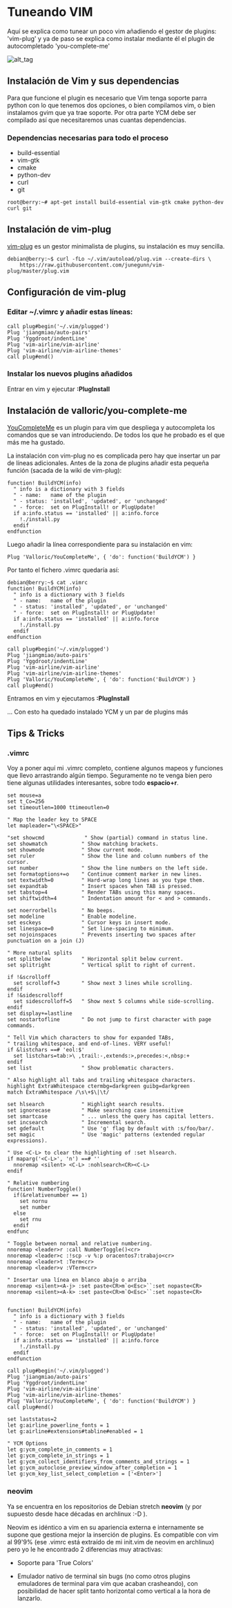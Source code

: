 # Tuneando VIM

Aquí se explica como tunear un poco vim añadiendo el gestor de plugins: 'vim-plug' y ya de paso se explica como instalar mediante él el plugin de autocompletado 'you-complete-me'

![alt_tag](vim.png?raw_true "vim")

## Instalación de Vim y sus dependencias

Para que funcione el plugin es necesario que Vim tenga soporte parra python con lo que tenemos dos opciones, o bien compilamos vim, o bien instalamos gvim que ya trae soporte. Por otra parte YCM debe ser compilado así que necesitaremos unas cuantas dependencias.

### Dependencias necesarias para todo el proceso

- build-essential
- vim-gtk
- cmake
- python-dev
- curl
- git

```
root@berry:~# apt-get install build-essential vim-gtk cmake python-dev curl git
```

## Instalación de vim-plug

[vim-plug](https://github.com/junegunn/vim-plug) es un gestor minimalista de plugins, su instalación es muy sencilla.

```
debian@berry:~$ curl -fLo ~/.vim/autoload/plug.vim --create-dirs \
    https://raw.githubusercontent.com/junegunn/vim-plug/master/plug.vim
```

## Configuración de vim-plug

### Editar ~/.vimrc y añadir estas líneas:

```
call plug#begin('~/.vim/plugged')
Plug 'jiangmiao/auto-pairs'
Plug 'Yggdroot/indentLine'
Plug 'vim-airline/vim-airline'
Plug 'vim-airline/vim-airline-themes'
call plug#end()
```

### Instalar los nuevos plugins añadidos

Entrar en vim y ejecutar __:PlugInstall__

## Instalación de valloric/you-complete-me

[YouCompleteMe](https://valloric.github.io/YouCompleteMe/) es un plugin para vim que despliega y autocompleta los comandos que se van introduciendo. De todos los que he probado es el que más me ha gustado.

La instalación con vim-plug no es complicada pero hay que insertar un par de líneas adicionales.
Antes de la zona de plugins añadir esta pequeña función (sacada de la wiki de vim-plug):

```
function! BuildYCM(info)
  " info is a dictionary with 3 fields
  " - name:   name of the plugin
  " - status: 'installed', 'updated', or 'unchanged'
  " - force:  set on PlugInstall! or PlugUpdate!
  if a:info.status == 'installed' || a:info.force
    !./install.py
  endif
endfunction
```

Luego añadir la línea correspondiente para su instalación en vim:

```
Plug 'Valloric/YouCompleteMe', { 'do': function('BuildYCM') }
```

Por tanto el fichero .vimrc quedaría así:

```
debian@berry:~$ cat .vimrc
function! BuildYCM(info)
  " info is a dictionary with 3 fields
  " - name:   name of the plugin
  " - status: 'installed', 'updated', or 'unchanged'
  " - force:  set on PlugInstall! or PlugUpdate!
  if a:info.status == 'installed' || a:info.force
    !./install.py
  endif
endfunction

call plug#begin('~/.vim/plugged')
Plug 'jiangmiao/auto-pairs'
Plug 'Yggdroot/indentLine'
Plug 'vim-airline/vim-airline'
Plug 'vim-airline/vim-airline-themes'
Plug 'Valloric/YouCompleteMe', { 'do': function('BuildYCM') }
call plug#end()
```

Entramos en vim y ejecutamos __:PlugInstall__

... Con esto ha quedado instalado YCM y un par de plugins más

## Tips & Tricks

### .vimrc

Voy a poner aquí mi .vimrc completo, contiene algunos mapeos y funciones que llevo arrastrando algún tiempo. Seguramente no te venga bien pero tiene algunas utilidades interesantes, sobre todo __espacio+r__.

```
set mouse=a
set t_Co=256
set timeoutlen=1000 ttimeoutlen=0

" Map the leader key to SPACE
let mapleader="\<SPACE>"

"set showcmd             " Show (partial) command in status line.
set showmatch           " Show matching brackets.
set showmode            " Show current mode.
set ruler               " Show the line and column numbers of the cursor.
set number              " Show the line numbers on the left side.
set formatoptions+=o    " Continue comment marker in new lines.
set textwidth=0         " Hard-wrap long lines as you type them.
set expandtab           " Insert spaces when TAB is pressed.
set tabstop=4           " Render TABs using this many spaces.
set shiftwidth=4        " Indentation amount for < and > commands.

set noerrorbells        " No beeps.
set modeline            " Enable modeline.
set esckeys             " Cursor keys in insert mode.
set linespace=0         " Set line-spacing to minimum.
set nojoinspaces        " Prevents inserting two spaces after punctuation on a join (J)

" More natural splits
set splitbelow          " Horizontal split below current.
set splitright          " Vertical split to right of current.

if !&scrolloff
  set scrolloff=3       " Show next 3 lines while scrolling.
endif
if !&sidescrolloff
  set sidescrolloff=5   " Show next 5 columns while side-scrolling.
endif
set display+=lastline
set nostartofline       " Do not jump to first character with page commands.

" Tell Vim which characters to show for expanded TABs,
" trailing whitespace, and end-of-lines. VERY useful!
if &listchars ==# 'eol:$'
  set listchars=tab:>\ ,trail:-,extends:>,precedes:<,nbsp:+
endif
set list                " Show problematic characters.

" Also highlight all tabs and trailing whitespace characters.
highlight ExtraWhitespace ctermbg=darkgreen guibg=darkgreen
match ExtraWhitespace /\s\+$\|\t/

set hlsearch            " Highlight search results.
set ignorecase          " Make searching case insensitive
set smartcase           " ... unless the query has capital letters.
set incsearch           " Incremental search.
set gdefault            " Use 'g' flag by default with :s/foo/bar/.
set magic               " Use 'magic' patterns (extended regular expressions).

" Use <C-L> to clear the highlighting of :set hlsearch.
if maparg('<C-L>', 'n') ==# ''
  nnoremap <silent> <C-L> :nohlsearch<CR><C-L>
endif

" Relative numbering
function! NumberToggle()
  if(&relativenumber == 1)
    set nornu
    set number
  else
    set rnu
  endif
endfunc

" Toggle between normal and relative numbering.
nnoremap <leader>r :call NumberToggle()<cr>
nnoremap <leader>c :!scp -v %:p oracentos7:trabajo<cr>
nnoremap <leader>t :Term<cr>
nnoremap <leader>v :VTerm<cr>

" Insertar una línea en blanco abajo o arriba
nnoremap <silent><A-j> :set paste<CR>m`o<Esc>``:set nopaste<CR>
nnoremap <silent><A-k> :set paste<CR>m`O<Esc>``:set nopaste<CR>


function! BuildYCM(info)
  " info is a dictionary with 3 fields
  " - name:   name of the plugin
  " - status: 'installed', 'updated', or 'unchanged'
  " - force:  set on PlugInstall! or PlugUpdate!
  if a:info.status == 'installed' || a:info.force
    !./install.py
  endif
endfunction

call plug#begin('~/.vim/plugged')
Plug 'jiangmiao/auto-pairs'
Plug 'Yggdroot/indentLine'
Plug 'vim-airline/vim-airline'
Plug 'vim-airline/vim-airline-themes'
Plug 'Valloric/YouCompleteMe', { 'do': function('BuildYCM') }
call plug#end()

set laststatus=2
let g:airline_powerline_fonts = 1
let g:airline#extensions#tabline#enabled = 1

" YCM Options
let g:ycm_complete_in_comments = 1
let g:ycm_complete_in_strings = 1
let g:ycm_collect_identifiers_from_comments_and_strings = 1
let g:ycm_autoclose_preview_window_after_completion = 1
let g:ycm_key_list_select_completion = ['<Enter>']
```

### neovim

Ya se encuentra en los repositorios de Debian stretch __neovim__ (y por supuesto desde hace décadas en archlinux  :-D ).

Neovim es idéntico a vim en su apariencia externa e internamente se supone que gestiona mejor la inserción de plugins. Es compatible con vim al 99'9% (ese .vimrc está extraído de mi init.vim de neovim en archlinux) pero yo le he encontrado 2 diferencias muy atractivas:

- Soporte para 'True Colors'

- Emulador nativo de terminal sin bugs (no como otros plugins emuladores de terminal para vim que acaban crasheando), con posibilidad de hacer split tanto horizontal como vertical a la hora de lanzarlo.

